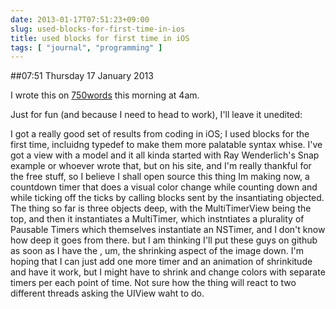 ```yaml
---
date: 2013-01-17T07:51:23+09:00
slug: used-blocks-for-first-time-in-ios
title: used blocks for first time in iOS
tags: [ "journal", "programming" ]
---
```


##07:51 Thursday 17 January 2013

I wrote this on [750words](http://750words.com/) this morning at 4am.

Just for fun (and because I need to head to work), I'll leave it unedited:

I got a really good set of results from coding in iOS; I used blocks for the first time, incluidng typedef to make them more palatable syntax whise. I've got a view with a model and it all kinda started with Ray Wenderlich's Snap example or whoever wrote that, but on his site, and I'm really thankful for the free stuff, so I believe I shall open source this thing Im making now, a countdown timer that does a visual color change while counting down and while ticking off the ticks by calling blocks sent by the insantiating objected. The thing so far is three objects deep, with the MultiTimerView being the top, and then it instantiates a MultiTimer, which instntiates a plurality of Pausable Timers which themselves instantiate an NSTimer, and I don't know how deep it goes from there. but I am thinking I'll put these guys on github as soon as I have the , um, the shrinking aspect of the image down. I'm hoping that I can just add one more timer and an animation of shrinkitude and have it work, but I might have to shrink and change colors with separate timers per each point of time. Not sure how the thing will react to two different threads asking the UIView waht to do.
